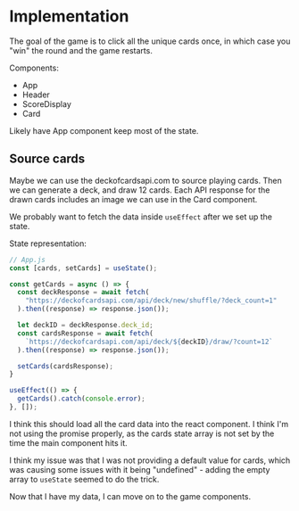 # Implementation
The goal of the game is to click all the unique cards once, in which case you "win" the round and the game restarts.

Components:
* App
* Header
* ScoreDisplay
* Card

Likely have App component keep most of the state.

## Source cards
Maybe we can use the deckofcardsapi.com to source playing cards. Then we can generate a deck, and draw 12 cards. Each API response for the drawn cards includes an image we can use in the Card component.

We probably want to fetch the data inside `useEffect` after we set up the state.

State representation:
```js
// App.js
const [cards, setCards] = useState();

const getCards = async () => {
  const deckResponse = await fetch(
    "https://deckofcardsapi.com/api/deck/new/shuffle/?deck_count=1"
  ).then((response) => response.json());

  let deckID = deckResponse.deck_id;
  const cardsResponse = await fetch(
    `https://deckofcardsapi.com/api/deck/${deckID}/draw/?count=12`
  ).then((response) => response.json());

  setCards(cardsResponse);
}

useEffect(() => {
  getCards().catch(console.error);
}, []);
```

I think this should load all the card data into the react component. I think I'm not using the promise properly, as the cards state array is not set by the time the main component hits it.

I think my issue was that I was not providing a default value for cards, which was causing some issues with it being "undefined" - adding the empty array to `useState` seemed to do the trick.

Now that I have my data, I can move on to the game components.